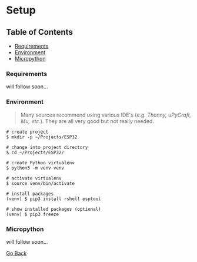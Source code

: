 # Setup

## Table of Contents

- [Requirements](#Requirements)
- [Environment](#Environment)
- [Micropython](#Micropython)

### Requirements

will follow soon...

### Environment

> Many sources recommend using various IDE's (_e.g. Thonny, uPyCraft, Mu, etc._). They are all very good but not really needed.

```shell
# create project
$ mkdir -p ~/Projects/ESP32

# change into project directory
$ cd ~/Projects/ESP32/

# create Python virtualenv
$ python3 -m venv venv

# activate virtualenv
$ source venv/bin/activate

# install packages
(venv) $ pip3 install rshell esptool

# show installed packages (optional)
(venv) $ pip3 freeze
```

### Micropython

will follow soon...

[Go Back](https://github.com/Lupin3000/ESP)
